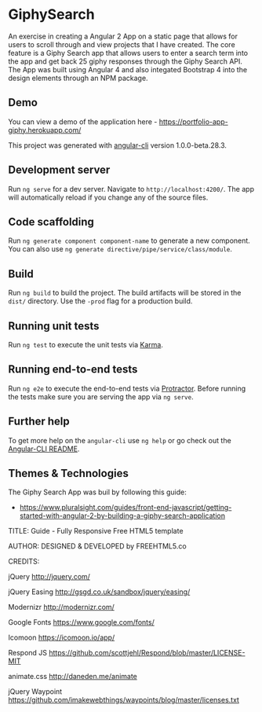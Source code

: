 # GiphySearch

An exercise in creating a Angular 2 App on a static page that allows for users to scroll through and view projects that I have created. The core feature is a Giphy Search app that allows users to enter a search term into the app and get back 25 giphy responses through the Giphy Search API. The App was built using Angular 4 and also integated Bootstrap 4 into the design elements through an NPM package.

## Demo 

You can view a demo of the application here - https://portfolio-app-giphy.herokuapp.com/

This project was generated with [angular-cli](https://github.com/angular/angular-cli) version 1.0.0-beta.28.3.

## Development server
Run `ng serve` for a dev server. Navigate to `http://localhost:4200/`. The app will automatically reload if you change any of the source files.

## Code scaffolding

Run `ng generate component component-name` to generate a new component. You can also use `ng generate directive/pipe/service/class/module`.

## Build

Run `ng build` to build the project. The build artifacts will be stored in the `dist/` directory. Use the `-prod` flag for a production build.

## Running unit tests

Run `ng test` to execute the unit tests via [Karma](https://karma-runner.github.io).

## Running end-to-end tests

Run `ng e2e` to execute the end-to-end tests via [Protractor](http://www.protractortest.org/).
Before running the tests make sure you are serving the app via `ng serve`.


## Further help

To get more help on the `angular-cli` use `ng help` or go check out the [Angular-CLI README](https://github.com/angular/angular-cli/blob/master/README.md).

## Themes & Technologies

The Giphy Search App was buil by following this guide:

- https://www.pluralsight.com/guides/front-end-javascript/getting-started-with-angular-2-by-building-a-giphy-search-application

TITLE: 
Guide - Fully Responsive Free HTML5 template

AUTHOR:
DESIGNED & DEVELOPED by FREEHTML5.co


CREDITS:

jQuery
http://jquery.com/

jQuery Easing
http://gsgd.co.uk/sandbox/jquery/easing/

Modernizr
http://modernizr.com/

Google Fonts
https://www.google.com/fonts/

Icomoon
https://icomoon.io/app/

Respond JS
https://github.com/scottjehl/Respond/blob/master/LICENSE-MIT

animate.css
http://daneden.me/animate

jQuery Waypoint
https://github.com/imakewebthings/waypoints/blog/master/licenses.txt

